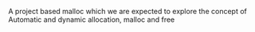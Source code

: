 A project based malloc which we are expected to explore the concept of Automatic and dynamic allocation, malloc and free
